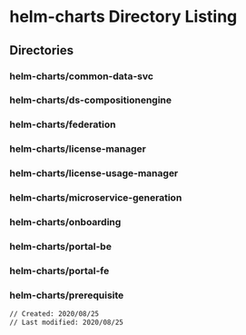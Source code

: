 <!---
.. ===============LICENSE_START=======================================================
.. Acumos CC-BY-4.0
.. ===================================================================================
.. Copyright (C) 2018 AT&T Intellectual Property & Tech Mahindra. All rights reserved.
.. ===================================================================================
.. This Acumos documentation file is distributed by AT&T and Tech Mahindra
.. under the Creative Commons Attribution 4.0 International License (the "License");
.. you may not use this file except in compliance with the License.
.. You may obtain a copy of the License at
..
..      http://creativecommons.org/licenses/by/4.0
..
.. This file is distributed on an "AS IS" BASIS,
.. WITHOUT WARRANTIES OR CONDITIONS OF ANY KIND, either express or implied.
.. See the License for the specific language governing permissions and
.. limitations under the License.
.. ===============LICENSE_END=========================================================
-->

# helm-charts Directory Listing

## Directories

### helm-charts/common-data-svc

### helm-charts/ds-compositionengine

### helm-charts/federation

### helm-charts/license-manager

### helm-charts/license-usage-manager

### helm-charts/microservice-generation

### helm-charts/onboarding

### helm-charts/portal-be

### helm-charts/portal-fe

### helm-charts/prerequisite


```bash
// Created: 2020/08/25
// Last modified: 2020/08/25
```
